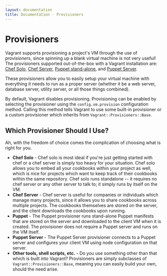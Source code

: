 ```yaml
---
layout: documentation
title: Documentation - Provisioners
---
```

# Provisioners

Vagrant supports provisioning a project's VM through the use of _provisioners_,
since spinning up a blank virtual machine is not very useful! The provisioners
supported out-of-the-box with a Vagrant installation are: [Chef Solo](/docs/provisioners/chef_solo.html),
[Chef Server](/docs/provisioners/chef_server.html), [Puppet stand-alone](/docs/provisioners/puppet.html), and
[Puppet Server](/docs/provisioners/puppet_server.html).

These provisioners allow you to easily setup your virtual machine with everything it needs to run as
a proper server (whether it be a web server, database server, utility server,
or all those things combined).

By default, Vagrant disables provisioning. Provisioning can be enabled by selecting
the provisioner using the `config.vm.provision` configuration method. Calling this
method tells Vagrant to use some built-in provisioner or a custom provisioner which
inherits from `Vagrant::Provisioners::Base`.

## Which Provisioner Should I Use?

Ah, with the freedom of choice comes the complication of choosing
what is right for you.

* **Chef Solo** - Chef solo is most ideal if you're just getting started with
  chef or a chef server is simply too heavy for your situation. Chef solo allows
  you to embed all your cookbooks within your project as well, which is nice for
  projects which want to keep track of their cookbooks within the same repository.
  Chef solo runs standalone -- it requires no chef server or any other server to
  talk to; it simply runs by itself on the VM.
* **Chef Server** - Chef server is useful for companies or individuals which
  manage many projects, since it allows you to share cookbooks across multiple
  projects. The cookbooks themselves are stored on the server, and the client
  downloads the cookbooks upon running.
* **Puppet** - The Puppet provisioner runs stand-alone Puppet manifests that are
  stored on the server and downloaded to the client VM when it is created.  The
  provisioner does not require a Puppet server and runs on the VM itself.
* **Puppet Server** - The Puppet Server provisioner connects to a Puppet server and
  configures your client VM using node configuration on that server.
* **Other tools, shell scripts, etc.** - Do you use something other than that which
  is built into Vagrant? Provisioners are simply subclasses of `Vagrant::Provisioners::Base`,
  meaning you can easily build your own, should the need arise.
